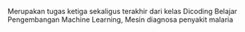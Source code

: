 Merupakan tugas ketiga sekaligus terakhir dari kelas Dicoding Belajar Pengembangan Machine Learning, Mesin diagnosa penyakit malaria

